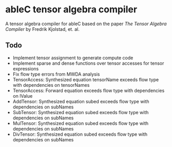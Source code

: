 # ableC tensor algebra compiler
A tensor algebra compiler for ableC based on the paper *The Tensor Algebra Compiler* by Fredrik Kjolstad, et. al.

## Todo
* Implement tensor assignment to generate compute code
* Implement sparse and dense functions over tensor accesses for tensor expressions
* Fix flow type errors from MWDA analysis
 * TensorAccess: Synthesized equation tensorName exceeds flow type with dependencies on tensorNames
 * TensorAccess: Forward equation exceeds flow type with dependencies on lValue
 * AddTensor: Synthesized equation subed exceeds flow type with dependencies on subNames
 * SubTensor: Synthesized equation subed exceeds flow type with dependencies on subNames
 * MulTensor: Synthesized equation subed exceeds flow type with dependencies on subNames
 * DivTensor: Synthesized equation subed exceeds flow type with dependencies on subNames

